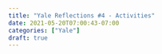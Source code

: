 ```yaml
---
title: "Yale Reflections #4 - Activities"
date: 2021-05-20T07:00:43-07:00
categories: ["Yale"]
draft: true
---
```



